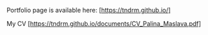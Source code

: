 Portfolio page is available here: [https://tndrm.github.io/]

My CV [https://tndrm.github.io/documents/CV_Palina_Maslava.pdf]